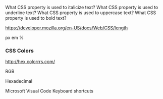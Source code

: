 What CSS property is used to italicize text?
What CSS property is used to underline text?
What CSS property is used to uppercase text?
What CSS property is used to bold text?



https://developer.mozilla.org/en-US/docs/Web/CSS/length

px
em
%

### CSS Colors
http://hex.colorrrs.com/

RGB

Hexadecimal

Microsoft Visual Code Keyboard shortcuts